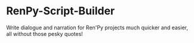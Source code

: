 # RenPy-Script-Builder
Write dialogue and narration for Ren'Py projects much quicker and easier, all without those pesky quotes!
